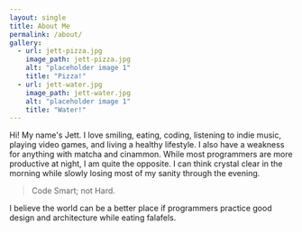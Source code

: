 ```yaml
---
layout: single
title: About Me
permalink: /about/
gallery:
  - url: jett-pizza.jpg
    image_path: jett-pizza.jpg
    alt: "placeholder image 1"
    title: "Pizza!"
  - url: jett-water.jpg
    image_path: jett-water.jpg
    alt: "placeholder image 1"
    title: "Water!"    
---
```


<!-- ![image](/images/jett-pizza.jpg){: .align-center} -->

Hi! My name's Jett. I love smiling, eating, coding, listening to indie music, playing video games, and living a healthy lifestyle. I also have a weakness for anything with matcha and cinammon.
While most programmers are more productive at night, I am quite the opposite. I can think crystal clear in the morning while slowly losing most of my sanity through the evening.

>Code Smart; not Hard.

I believe the world can be a better place if programmers practice good design and architecture while eating falafels.
